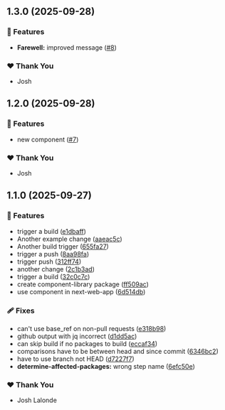 ## 1.3.0 (2025-09-28)

### 🚀 Features

- **Farewell:** improved message ([#8](https://github.com/ryuuji3/ci-cd-pipeline-docker-example/pull/8))

### ❤️ Thank You

- Josh

## 1.2.0 (2025-09-28)

### 🚀 Features

- new component ([#7](https://github.com/ryuuji3/ci-cd-pipeline-docker-example/pull/7))

### ❤️ Thank You

- Josh

## 1.1.0 (2025-09-27)

### 🚀 Features

- trigger a build ([e1dbaff](https://github.com/ryuuji3/ci-cd-pipeline-docker-example/commit/e1dbaff))
- Another example change ([aaeac5c](https://github.com/ryuuji3/ci-cd-pipeline-docker-example/commit/aaeac5c))
- Another build trigger ([655fa27](https://github.com/ryuuji3/ci-cd-pipeline-docker-example/commit/655fa27))
- trigger a push ([8aa98fa](https://github.com/ryuuji3/ci-cd-pipeline-docker-example/commit/8aa98fa))
- trigger push ([312ff74](https://github.com/ryuuji3/ci-cd-pipeline-docker-example/commit/312ff74))
- another change ([2c1b3ad](https://github.com/ryuuji3/ci-cd-pipeline-docker-example/commit/2c1b3ad))
- trigger a build ([32c0c7c](https://github.com/ryuuji3/ci-cd-pipeline-docker-example/commit/32c0c7c))
- create component-library package ([ff509ac](https://github.com/ryuuji3/ci-cd-pipeline-docker-example/commit/ff509ac))
- use component in next-web-app ([6d514db](https://github.com/ryuuji3/ci-cd-pipeline-docker-example/commit/6d514db))

### 🩹 Fixes

- can't use base_ref on non-pull requests ([e318b98](https://github.com/ryuuji3/ci-cd-pipeline-docker-example/commit/e318b98))
- github output with jq incorrect ([d1dd5ac](https://github.com/ryuuji3/ci-cd-pipeline-docker-example/commit/d1dd5ac))
- can skip build if no packages to build ([eccaf34](https://github.com/ryuuji3/ci-cd-pipeline-docker-example/commit/eccaf34))
- comparisons have to be between head and since commit ([6346bc2](https://github.com/ryuuji3/ci-cd-pipeline-docker-example/commit/6346bc2))
- have to use branch not HEAD ([d7227f7](https://github.com/ryuuji3/ci-cd-pipeline-docker-example/commit/d7227f7))
- **determine-affected-packages:** wrong step name ([6efc50e](https://github.com/ryuuji3/ci-cd-pipeline-docker-example/commit/6efc50e))

### ❤️ Thank You

- Josh Lalonde